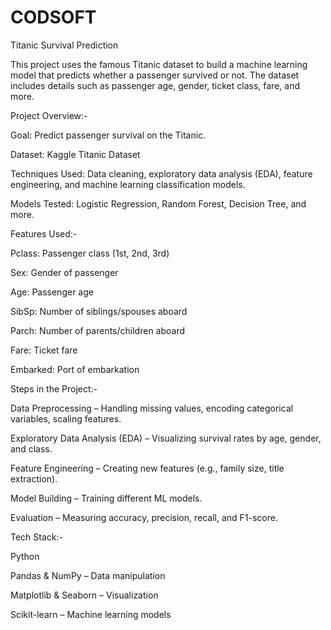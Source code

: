 # CODSOFT
Titanic Survival Prediction 

This project uses the famous Titanic dataset to build a machine learning model that predicts whether a passenger survived or not. The dataset includes details such as passenger age, gender, ticket class, fare, and more.

 Project Overview:-

Goal: Predict passenger survival on the Titanic.

Dataset: Kaggle Titanic Dataset

Techniques Used: Data cleaning, exploratory data analysis (EDA), feature engineering, and machine learning classification models.

Models Tested: Logistic Regression, Random Forest, Decision Tree, and more.

 Features Used:-

Pclass: Passenger class (1st, 2nd, 3rd)

Sex: Gender of passenger

Age: Passenger age

SibSp: Number of siblings/spouses aboard

Parch: Number of parents/children aboard

Fare: Ticket fare

Embarked: Port of embarkation

Steps in the Project:-

Data Preprocessing – Handling missing values, encoding categorical variables, scaling features.

Exploratory Data Analysis (EDA) – Visualizing survival rates by age, gender, and class.

Feature Engineering – Creating new features (e.g., family size, title extraction).

Model Building – Training different ML models.

Evaluation – Measuring accuracy, precision, recall, and F1-score.

Tech Stack:-

Python 

Pandas & NumPy – Data manipulation

Matplotlib & Seaborn – Visualization

Scikit-learn – Machine learning models

